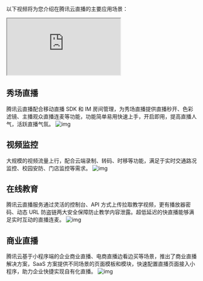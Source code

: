 以下视频将为您介绍在腾讯云直播的主要应用场景：

<div class="doc-video-mod"><iframe src="https://cloud.tencent.com/edu/learning/quick-play/1524-10668?source=gw.doc.media&withPoster=1&notip=1"></iframe></div>


## 秀场直播

腾讯云直播配合移动直播 SDK 和 IM 房间管理，为秀场直播提供直播秒开、色彩滤镜、主播观众直播连麦等功能，功能简单易用快速上手，开启即用，提高直播人气，活跃直播气氛。
![img](https://main.qcloudimg.com/raw/ad6a8cac4c40e65a6304a5da2112966a.png)

## 视频监控
大规模的视频流量上行，配合云端录制、转码、时移等功能，满足于实时交通路况监控、校园安防、门店监控等需求。
![img](https://main.qcloudimg.com/raw/4601f06e371ce9195a3bd73a24836852.png)


## 在线教育
腾讯云直播服务通过灵活的控制台、API 方式上传拉取教学视频，更有播放器密码、动态 URL 防盗链两大安全保障防止教学内容泄露。超低延迟的快直播能够满足实时互动的直播连麦。
![img](https://main.qcloudimg.com/raw/a85811237c05fcb3b4f25d99ca0361d3.png)

## 商业直播
腾讯云基于小程序端的企业商业直播、电商直播边看边买等场景，推出了商业直播解决方案，SaaS 方案提供不同场景的页面模板和模块，快速配置直播页面接入小程序，助力企业快捷实现自有化直播。
![img](https://main.qcloudimg.com/raw/9cffabd7c4d5278b2a68e7c500c6e2e6.png)
